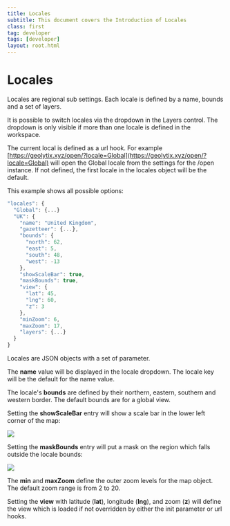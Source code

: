 ```yaml
---
title: Locales
subtitle: This document covers the Introduction of Locales
class: first
tag: developer
tags: [developer]
layout: root.html
---
```


# Locales

Locales are regional sub settings. Each locale is defined by a name, bounds and a set of layers.

It is possible to switch locales via the dropdown in the Layers control. The dropdown is only visible if more than one locale is defined in the workspace.

The current local is defined as a url hook. For example [https://geolytix.xyz/open/?locale=Global](https://geolytix.xyz/open/?locale=Global) will open the Global locale from the settings for the /open instance. If not defined, the first locale in the locales object will be the default.

This example shows all possible options:

```javascript
"locales": {
  "Global": {...}
  "UK": {
    "name": "United Kingdom",
    "gazetteer": {...},
    "bounds": {
      "north": 62,
      "east": 5,
      "south": 48,
      "west": -13
    },
    "showScaleBar": true,
    "maskBounds": true,
    "view": {
      "lat": 45,
      "lng": 60,
      "z": 3
    },
    "minZoom": 6,
    "maxZoom": 17,
    "layers": {...}
  }
}
```

Locales are JSON objects with a set of parameter.

The **name** value will be displayed in the locale dropdown. The locale key will be the default for the name value.

The locale's **bounds** are defined by their northern, eastern, southern and western border. The default bounds are for a global view.

Setting the **showScaleBar** entry will show a scale bar in the lower left corner of the map:

![](../../../assets/img/locales_1.png)

Setting the **maskBounds** entry will put a mask on the region which falls outside the locale bounds:

![](../../../assets/img/locales_1.png)

The **min** and **maxZoom** define the outer zoom levels for the map object. The default zoom range is from 2 to 20.

Setting the **view** with latitude \(**lat**\), longitude \(**lng**\), and zoom \(**z**\) will define the view which is loaded if not overridden by either the init parameter or url hooks.

